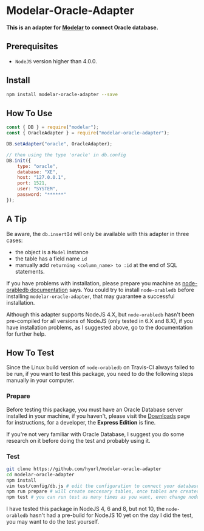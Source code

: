 # Modelar-Oracle-Adapter

**This is an adapter for [Modelar](https://github.com/hyurl/modelar) to** 
**connect Oracle database.**

## Prerequisites

- `NodeJS` version higher than 4.0.0.

## Install

```sh
npm install modelar-oracle-adapter --save
```

## How To Use

```javascript
const { DB } = require("modelar");
const { OracleAdapter } = require("modelar-oracle-adapter");

DB.setAdapter("oracle", OracleAdapter);

// then using the type 'oracle' in db.config
DB.init({
    type: "oracle",
    database: "XE",
    host: "127.0.0.1",
    port: 1521,
    user: "SYSTEM",
    password: "******"
});
```

## A Tip

Be aware, the `db.insertId` will only be available with this adapter in three
cases:

- the object is a `Model` instance
- the table has a field name `id`
- manually add `returning <column_name> to :id` at the end of SQL statements.

If you have problems with installation, please prepare you machine as 
[node-orabledb documentation](https://github.com/oracle/node-oracledb/blob/master/INSTALL.md)
says. You could try to install `node-orabledb` before installing 
`modelar-oracle-adapter`, that may guarantee a successful installation.

Although this adapter supports NodeJS 4.X, but `node-orabledb` hasn't been 
pre-compiled for all versions of NodeJS (only tested in 6.X and 8.X), if you 
have installation problems, as I suggested above, go to the documentation for 
further help.

## How To Test

Since the Linux build version of `node-orabledb` on Travis-CI always failed 
to be run, if you want to test this package, you need to do the following 
steps manually in your computer.

### Prepare

Before testing this package, you must have an Oracle Database server installed 
in your machine, if you haven't, please visit the 
[Downloads](http://www.oracle.com/technetwork/database/enterprise-edition/downloads/index.html)
page for instructions, for a developer, the **Express Edition** is fine.

If you're not very familiar with Oracle Database, I suggest you do some 
research on it before doing the test and probably using it.

### Test

```sh
git clone https://github.com/hyurl/modelar-oracle-adapter
cd modelar-oracle-adapter
npm install
vim test/config/db.js # edit the configuration to connect your database server
npm run prepare # will create neccesary tables, once tables are created,
npm test # you can run test as many times as you want, even change node versions
```

I have tested this package in NodeJS 4, 6 and 8, but not 10, the 
`node-orabledb` hasn't had a pre-build for NodeJS 10 yet on the day I did the 
test, you may want to do the test yourself.